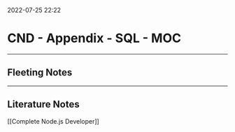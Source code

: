 2022-07-25 22:22
# CND - Appendix - SQL - MOC
---
## Fleeting Notes


---
## Literature Notes
[[Complete Node.js Developer]]